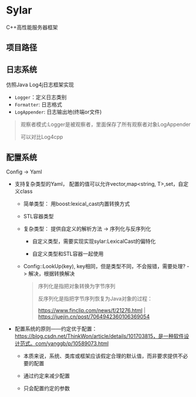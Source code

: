 # Sylar
C++高性能服务器框架

## 项目路径


## 日志系统

仿照Java Log4j日志框架实现
- `Logger`：定义日志类别
- `Formatter`: 日志格式
- `LogAppender`: 日志输出地(终端or文件)
> 观察者模式:Logger是被观察者，里面保存了所有观察者对象LogAppender
>
> 可以对比Log4cpp

## 配置系统

Config -> Yaml

- 支持复杂类型的Yaml， 配置的值可以允许vector,map<string, T>,set，自定义class

    - 简单类型： 用boost:lexical_cast内置转换方式

    - STL容器类型

    - 复杂类型： 提供自定义的解析方法 -> 序列化与反序列化

        - 自定义类型，需要实现实现sylar:LexicalCast的偏特化

        - 自定义类型和STL容器一起使用

    
    - Config::LookUp(key), key相同，但是类型不同，不会报错，需要处理? -> 解决，根据转换解决

        > 序列化是指把对象转换为字节序列
        > 
        > 反序列化是指把字节序列恢复为Java对象的过程：
        >
        > https://www.finclip.com/news/f/21276.html |  https://juejin.cn/post/7064942360106369054

- 配置系统的原则——约定优于配置： https://blog.csdn.net/ThinkWon/article/details/101703815，是一种软件设计范式。com/yanggb/p/10589073.html

    - 本质来说，系统、类库或框架应该假定合理的默认值，而非要求提供不必要的配置

    - 通过约定来减少配置

    - 只会配置约定的参数
